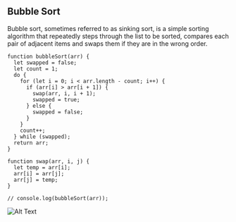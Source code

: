## Bubble Sort


Bubble sort, sometimes referred to as sinking sort, is a simple sorting algorithm that repeatedly steps through the list to be sorted, compares each pair of adjacent items and swaps them if they are in the wrong order.
```
function bubbleSort(arr) {
  let swapped = false;
  let count = 1;
  do {
    for (let i = 0; i < arr.length - count; i++) {
      if (arr[i] > arr[i + 1]) {
        swap(arr, i, i + 1);
        swapped = true;
      } else {
        swapped = false;
      }
    }
    count++;
  } while (swapped);
  return arr;
}

function swap(arr, i, j) {
  let temp = arr[i];
  arr[i] = arr[j];
  arr[j] = temp;
}

// console.log(bubbleSort(arr));
```

![Alt Text](https://upload.wikimedia.org/wikipedia/commons/0/06/Bubble-sort.gif)
